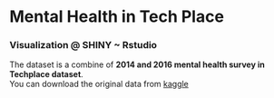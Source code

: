 # Mental Health in Tech Place
### Visualization @ SHINY ~ Rstudio

The dataset is a combine of **2014 and 2016 mental health survey in Techplace dataset**.    
You can download the original data from [kaggle](https://www.kaggle.com/osmi/mental-health-in-tech-survey "Kaggle Dataset") 